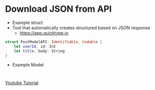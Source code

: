 # Download JSON from API

* Example struct
* Tool that automatically creates structured based on JSON response
    * https://app.quicktype.io
```swift
struct PostModelAPI: Identifiable, Codable {
    let userId, id: Int
    let title, body: String
}
```

* Example Model
```swift



```
[Youtube Tutorial](https://www.youtube.com/watch?v=h42OHc5CRBQ&t=0s)



